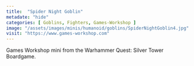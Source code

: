 ```yaml
---
title:  "Spider Night Goblin"
metadate: "hide"
categories: [ Goblins, Fighters, Games-Workshop ]
image: "/assets/images/minis/humanoid/goblins/SpiderNightGoblin4.jpg"
visit: "https://www.games-workshop.com"
---
```

Games Workshop mini from the Warhammer Quest: Silver Tower Boardgame.
